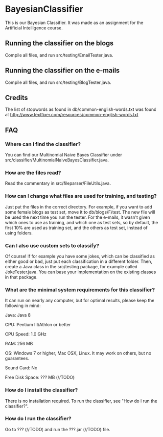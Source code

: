 # BayesianClassifier
This is our Bayesian Classifier. It was made as an assignment for the Artificial Intelligence course. 

## Running the classifier on the blogs
Compile all files, and run src/testing/EmailTester.java.

## Running the classifier on the e-mails
Compile all files, and run src/testing/BlogTester.java.

## Credits
The list of stopwords as found in db/common-english-words.txt was found at http://www.textfixer.com/resources/common-english-words.txt

## FAQ

### Where can I find the classifier?
You can find our Multinomial Naive Bayes Classifier under src/classifier/MultinomialNaiveBayesClassifier.java.

### How are the files read?
Read the commentary in src/fileparser/FileUtils.java.

### How can I change what files are used for training, and testing?
Just put the files in the correct directory. For example, if you want to add some female blogs as test set, move it to db/blogs/F/test. The new file will be used the next time you run the tester. For the e-mails, it wasn't given which ones to use as training, and which one as test sets, so by default, the first 10% are used as training set, and the others as test set, instead of using folders.

### Can I also use custom sets to classify?
Of course! If for example you have some jokes, which can be classified as either good or bad, just put each classification in a different folder. Then, create a Java class in the src/testing package, for example called JokeTester.java. You can base your implementation on the existing classes in that package. 

### What are the minimal system requirements for this classifier?
It can run on nearly any computer, but for optimal results, please keep the following in mind:

Java: Java 8

CPU: Pentium III/Athlon or better

CPU Speed: 1.0 GHz

RAM: 256 MB

OS:	Windows 7 or higher, Mac OSX, Linux. It may work on others, but no guarantees.

Sound Card:	No

Free Disk Space: ??? MB (//TODO)

### How do I install the classifier?
There is no installation required. To run the classifier, see "How do I run the classifier?".

### How do I run the classifier?
Go to ??? (//TODO) and run the ???.jar (//TODO) file.

